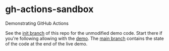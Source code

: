 # gh-actions-sandbox

Demonstrating GitHub Actions

See the [init branch](https://github.com/kelly-sovacool/gh-actions-sandbox/tree/init/python-package)
of this repo for the unmodified demo code. Start there if you're following
allowing with the [demo](https://github.com/kelly-sovacool/gh-actions-demo).
The [main branch](https://github.com/kelly-sovacool/gh-actions-sandbox/tree/main)
contains the state of the code at the end of the live demo.
